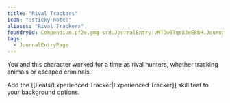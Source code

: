 ```yaml
---
title: "Rival Trackers"
icon: ":sticky-note:"
aliases: "Rival Trackers"
foundryId: Compendium.pf2e.gmg-srd.JournalEntry.vMTOwBTqs8JeE8bH.JournalEntryPage.M1XDmIitqmlh2O78
tags:
  - JournalEntryPage
---
```

You and this character worked for a time as rival hunters, whether tracking animals or escaped criminals.

Add the [[Feats/Experienced Tracker|Experienced Tracker]] skill feat to your background options.